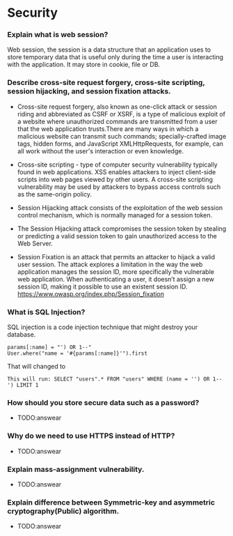 # Security

### Explain what is web session?
Web session, the session is a data structure that an application uses to store temporary data that is useful only during the time a user is interacting with the application.
It may store in cookie, file or DB.

### Describe cross-site request forgery, cross-site scripting, session hijacking, and session fixation attacks.
- Cross-site request forgery, also known as one-click attack or session riding and abbreviated as CSRF  or XSRF, is a type of malicious exploit of a website where unauthorized commands are transmitted from a user that the web application trusts.There are many ways in which a malicious website can transmit such commands; specially-crafted image tags, hidden forms, and JavaScript XMLHttpRequests, for example, can all work without the user's interaction or even knowledge.

- Cross-site scripting -  type of computer security vulnerability typically found in web applications. 
XSS enables attackers to inject client-side scripts into web pages viewed by other users. A cross-site scripting vulnerability may be used by attackers to bypass access controls such as the same-origin policy.

- Session Hijacking attack consists of the exploitation of the web session control mechanism, which is normally managed for a session token.

- The Session Hijacking attack compromises the session token by stealing or predicting a valid session token to gain unauthorized access to the Web Server.

- Session Fixation is an attack that permits an attacker to hijack a valid user session. The attack explores a limitation in the way the web application manages the session ID, more specifically the vulnerable web application. 
When authenticating a user, it doesn’t assign a new session ID, making it possible to use an existent session ID.
https://www.owasp.org/index.php/Session_fixation

### What is SQL Injection?
SQL injection is a code injection technique that might destroy your database.
```
params[:name] = "') OR 1--"
User.where("name = '#{params[:name]}'").first
```
That will changed to 
```
This will run: SELECT "users".* FROM "users" WHERE (name = '') OR 1--') LIMIT 1
```

### How should you store secure data such as a password?
- TODO:answear

### Why do we need to use HTTPS instead of HTTP?
- TODO:answear

### Explain mass-assignment vulnerability.
- TODO:answear

### Explain difference between Symmetric-key and  asymmetric cryptography(Public) algorithm.
- TODO:answear